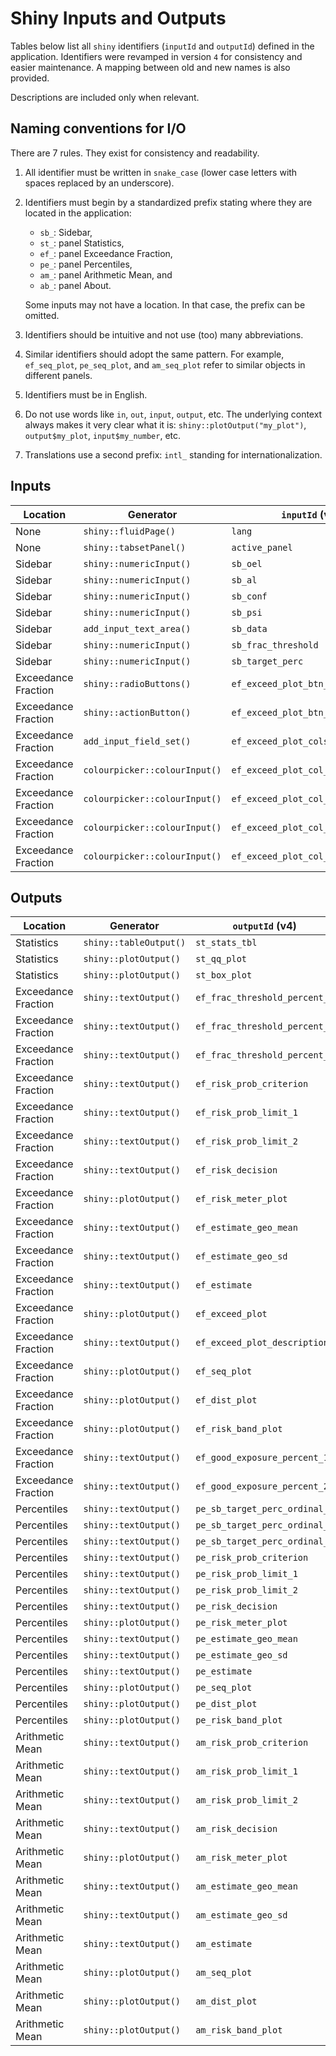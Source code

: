 # Shiny Inputs and Outputs

Tables below list all `shiny` identifiers (`inputId` and `outputId`) defined in
the application. Identifiers were revamped in version `4` for consistency and
easier maintenance. A mapping between old and new names is also provided.

Descriptions are included only when relevant.

## Naming conventions for I/O

There are 7 rules. They exist for consistency and readability.

1. All identifier must be written in `snake_case` (lower case letters with
   spaces replaced by an underscore).

2. Identifiers must begin by a standardized prefix stating where they are
   located in the application:

    * `sb_`: Sidebar,
    * `st_`: panel Statistics,
    * `ef_`: panel Exceedance Fraction,
    * `pe_`: panel Percentiles,
    * `am_`: panel Arithmetic Mean, and
    * `ab_`: panel About.

   Some inputs may not have a location. In that case, the prefix can be
   omitted.

3. Identifiers should be intuitive and not use (too) many abbreviations.

4. Similar identifiers should adopt the same pattern. For example,
   `ef_seq_plot`, `pe_seq_plot`, and `am_seq_plot` refer to similar
   objects in different panels.

5. Identifiers must be in English.

6. Do not use words like `in`, `out`, `input`, `output`, etc. The underlying
   context always makes it very clear what it is: `shiny::plotOutput("my_plot")`,
   `output$my_plot`, `input$my_number`, etc.

7. Translations use a second prefix: `intl_` standing for internationalization.

## Inputs

| Location            | Generator                     | `inputId` (v4)                    | `inputId` (v3)       | Description |
| ------------------- | ----------------------------- | --------------------------------- | -------------------- | ----------- |
| None                | `shiny::fluidPage()`          | `lang`                            | None                 | None        |
| None                | `shiny::tabsetPanel()`        | `active_panel`                    | None                 | None        |
| Sidebar             | `shiny::numericInput()`       | `sb_oel`                          | `oel`                | None        |
| Sidebar             | `shiny::numericInput()`       | `sb_al`                           | `al`                 | None        |
| Sidebar             | `shiny::numericInput()`       | `sb_conf`                         | `conf`               | None        |
| Sidebar             | `shiny::numericInput()`       | `sb_psi`                          | `psi`                | None        |
| Sidebar             | `add_input_text_area()`       | `sb_data`                         | `data`               | None        |
| Sidebar             | `shiny::numericInput()`       | `sb_frac_threshold`               | `frac_threshold`     | None        |
| Sidebar             | `shiny::numericInput()`       | `sb_target_perc`                  | `target_perc`        | None        |
| Exceedance Fraction | `shiny::radioButtons()`       | `ef_exceed_plot_btn_variant`      | `varianteFracDep`    | None        |
| Exceedance Fraction | `shiny::actionButton()`       | `ef_exceed_plot_btn_custom`       | None                 | None        |
| Exceedance Fraction | `add_input_field_set()`       | `ef_exceed_plot_cols`             | None                 | None        |
| Exceedance Fraction | `colourpicker::colourInput()` | `ef_exceed_plot_col_risk`         | `couleurRisque`      | None        |
| Exceedance Fraction | `colourpicker::colourInput()` | `ef_exceed_plot_col_no_risk`      | `couleurAucunRisque` | None        |
| Exceedance Fraction | `colourpicker::colourInput()` | `ef_exceed_plot_col_bg`           | `couleurFond`        | None        |
| Exceedance Fraction | `colourpicker::colourInput()` | `ef_exceed_plot_col_bg_threshold` | `couleurSeuil`       | None        |

## Outputs

| Location            | Generator              | `outputId` (v4)               | `outputId` (v3)                   | Description |
| ------------------- | ---------------------- | ----------------------------- | --------------------------------- | ----------- |
| Statistics          | `shiny::tableOutput()` | `st_stats_tbl`                | `res.desc`                        | None        |
| Statistics          | `shiny::plotOutput()`  | `st_qq_plot`                  | `qqplot`                          | None        |
| Statistics          | `shiny::plotOutput()`  | `st_box_plot`                 | `boxplot`                         | None        |
| Exceedance Fraction | `shiny::textOutput()`  | `ef_frac_threshold_percent_1` | `acceptableExpo1`                 | None        |
| Exceedance Fraction | `shiny::textOutput()`  | `ef_frac_threshold_percent_2` | `acceptableExpo2`                 | None        |
| Exceedance Fraction | `shiny::textOutput()`  | `ef_frac_threshold_percent_3` | `acceptableExpo3`                 | None        |
| Exceedance Fraction | `shiny::textOutput()`  | `ef_risk_prob_criterion`      | `probrisk`                        | None        |
| Exceedance Fraction | `shiny::textOutput()`  | `ef_risk_prob_limit_1`        | `frac.probSituUnacceptable1`      | None        |
| Exceedance Fraction | `shiny::textOutput()`  | `ef_risk_prob_limit_2`        | `frac.probSituUnacceptable2`      | None        |
| Exceedance Fraction | `shiny::textOutput()`  | `ef_risk_decision`            | `finalrisk`                       | None        |
| Exceedance Fraction | `shiny::plotOutput()`  | `ef_risk_meter_plot`          | `risquemetre`                     | None        |
| Exceedance Fraction | `shiny::textOutput()`  | `ef_estimate_geo_mean`        | `gm1`                             | None        |
| Exceedance Fraction | `shiny::textOutput()`  | `ef_estimate_geo_sd`          | `gsd1`                            | None        |
| Exceedance Fraction | `shiny::textOutput()`  | `ef_estimate`                 | `Frac`                            | None        |
| Exceedance Fraction | `shiny::plotOutput()`  | `ef_exceed_plot`              | `fracDepVariantes`                | None        |
| Exceedance Fraction | `shiny::textOutput()`  | `ef_exceed_plot_description`  | `fracDepVarianteDesc`             | None        |
| Exceedance Fraction | `shiny::plotOutput()`  | `ef_seq_plot`                 | `seqplot.frac`                    | None        |
| Exceedance Fraction | `shiny::plotOutput()`  | `ef_dist_plot`                | `distplot.frac`                   | None        |
| Exceedance Fraction | `shiny::plotOutput()`  | `ef_risk_band_plot`           | `riskband.frac`                   | None        |
| Exceedance Fraction | `shiny::textOutput()`  | `ef_good_exposure_percent_1`  | `frac.acceptableExpoDiv1`         | None        |
| Exceedance Fraction | `shiny::textOutput()`  | `ef_good_exposure_percent_2`  | `frac.acceptableExpoDiv2`         | None        |
| Percentiles         | `shiny::textOutput()`  | `pe_sb_target_perc_ordinal_1` | `perc.percentile.risk.decision`   | None        |
| Percentiles         | `shiny::textOutput()`  | `pe_sb_target_perc_ordinal_2` | `perc.percentile.param.estimates` | None        |
| Percentiles         | `shiny::textOutput()`  | `pe_sb_target_perc_ordinal_3` | `perc.percentile.risk.band`       | None        |
| Percentiles         | `shiny::textOutput()`  | `pe_risk_prob_criterion`      | `probrisk.perc`                   | None        |
| Percentiles         | `shiny::textOutput()`  | `pe_risk_prob_limit_1`        | `perc.probSituUnacceptable1`      | None        |
| Percentiles         | `shiny::textOutput()`  | `pe_risk_prob_limit_2`        | `perc.probSituUnacceptable2`      | None        |
| Percentiles         | `shiny::textOutput()`  | `pe_risk_decision`            | `finalrisk.perc`                  | None        |
| Percentiles         | `shiny::plotOutput()`  | `pe_risk_meter_plot`          | `risquemetre2`                    | None        |
| Percentiles         | `shiny::textOutput()`  | `pe_estimate_geo_mean`        | `gm2`                             | None        |
| Percentiles         | `shiny::textOutput()`  | `pe_estimate_geo_sd`          | `gsd2`                            | None        |
| Percentiles         | `shiny::textOutput()`  | `pe_estimate`                 | `Perc`                            | None        |
| Percentiles         | `shiny::plotOutput()`  | `pe_seq_plot`                 | `seqplot.perc`                    | None        |
| Percentiles         | `shiny::plotOutput()`  | `pe_dist_plot`                | `distplot.perc`                   | None        |
| Percentiles         | `shiny::plotOutput()`  | `pe_risk_band_plot`           | `riskband.perc`                   | None        |
| Arithmetic Mean     | `shiny::textOutput()`  | `am_risk_prob_criterion`      | `probrisk.AM`                     | None        |
| Arithmetic Mean     | `shiny::textOutput()`  | `am_risk_prob_limit_1`        | `am.probSituUnacceptable1`        | None        |
| Arithmetic Mean     | `shiny::textOutput()`  | `am_risk_prob_limit_2`        | `am.probSituUnacceptable2`        | None        |
| Arithmetic Mean     | `shiny::textOutput()`  | `am_risk_decision`            | `finalrisk.AM`                    | None        |
| Arithmetic Mean     | `shiny::plotOutput()`  | `am_risk_meter_plot`          | `risquemetre.am`                  | None        |
| Arithmetic Mean     | `shiny::textOutput()`  | `am_estimate_geo_mean`        | `gm3`                             | None        |
| Arithmetic Mean     | `shiny::textOutput()`  | `am_estimate_geo_sd`          | `gsd3`                            | None        |
| Arithmetic Mean     | `shiny::textOutput()`  | `am_estimate`                 | `AM`                              | None        |
| Arithmetic Mean     | `shiny::plotOutput()`  | `am_seq_plot`                 | `seqplot.AM`                      | None        |
| Arithmetic Mean     | `shiny::plotOutput()`  | `am_dist_plot`                | `distplot.AM`                     | None        |
| Arithmetic Mean     | `shiny::plotOutput()`  | `am_risk_band_plot`           | `riskband.am`                     | None        |
